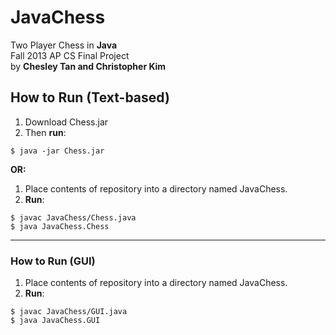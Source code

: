 JavaChess
=========

Two Player Chess in <b>Java</b><br>
Fall 2013 AP CS Final Project<br>
by <b>Chesley Tan and Christopher Kim</b><br>
<h2> How to Run (Text-based)</h2>
<ol>
<li>Download Chess.jar</li>
<li>Then <b>run</b>:<br></li>
</ol>
<pre><code>$ java -jar Chess.jar
</code></pre>
<b>OR:</b><br>
<ol>
<li>Place contents of repository into a directory named JavaChess.<br></li>
<li><b>Run</b>:<br></li>
</ol>
<pre><code>$ javac JavaChess/Chess.java
$ java JavaChess.Chess
</code></pre>
<hr>
<h3> How to Run (GUI) </h3>
<ol>
<li>Place contents of repository into a directory named JavaChess.<br></li>
<li><b>Run</b>:<br></li>
</ol>
<pre><code>$ javac JavaChess/GUI.java
$ java JavaChess.GUI
</code></pre>
